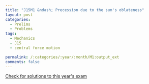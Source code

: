 ```yaml
---
title: "J15M1 &ndash; Precession due to the sun's oblateness"
layout: post
categories:
  - Prelims
  - Problems
tags:
  - Mechanics
  - J15
  - central force motion

permalink: /:categories/:year/:month/M1:output_ext
comments: false
---
```

<object data="2015J1M.pdf" type="application/pdf" width="100%" height="500"></object>
<div class="message"><a href='https://princetonprelim.com/prelim/34/'>Check for solutions to this year's exam</a></div>